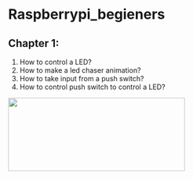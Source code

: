 # Raspberrypi_begieners

## Chapter 1:
1. How to control a LED?
2. How to make a led chaser animation?
3. How to take input from a push switch?
4. How to control push switch to control a LED?
<img src="" width="360" height="150" /> 
